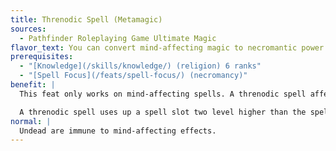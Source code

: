 ```yaml
---
title: Threnodic Spell (Metamagic)
sources:
  - Pathfinder Roleplaying Game Ultimate Magic
flavor_text: You can convert mind-affecting magic to necromantic power capable of controlling undead.
prerequisites:
  - "[Knowledge](/skills/knowledge/) (religion) 6 ranks"
  - "[Spell Focus](/feats/spell-focus/) (necromancy)"
benefit: |
  This feat only works on mind-affecting spells. A threnodic spell affects undead creatures (even mindless undead) as if they weren't immune to mind-affecting effects, but has no effect on living creatures.

  A threnodic spell uses up a spell slot two level higher than the spell's actual level.
normal: |
  Undead are immune to mind-affecting effects.
---
```



